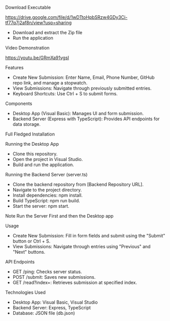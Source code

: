 Download Executable

https://drive.google.com/file/d/1wDTtoHpbSRzw4GDy3Ci-tf77q7j2af8n/view?usp=sharing

* Download and extract the Zip file
* Run the application

Video Demonstration

https://youtu.be/GRmXa91vgsI

Features
* Create New Submission: Enter Name, Email, Phone Number, GitHub repo link, and manage a stopwatch.
* View Submissions: Navigate through previously submitted entries.
* Keyboard Shortcuts: Use Ctrl + S to submit forms.

Components

* Desktop App (Visual Basic): Manages UI and form submission.
* Backend Server (Express with TypeScript): Provides API endpoints for data storage.

Full Fledged Installation

Running the Desktop App
* Clone this repository.
* Open the project in Visual Studio.
* Build and run the application.
  
Running the Backend Server (server.ts)
* Clone the backend repository from [Backend Repository URL].
* Navigate to the project directory.
* Install dependencies: npm install.
* Build TypeScript: npm run build.
* Start the server: npm start.

Note Run the Server First and then the Desktop app

Usage
* Create New Submission: Fill in form fields and submit using the "Submit" button or Ctrl + S.
* View Submissions: Navigate through entries using "Previous" and "Next" buttons.

API Endpoints
* GET /ping: Checks server status.
* POST /submit: Saves new submissions.
* GET /read?index=<index>: Retrieves submission at specified index.

Technologies Used
* Desktop App: Visual Basic, Visual Studio
* Backend Server: Express, TypeScript
* Database: JSON file (db.json)
